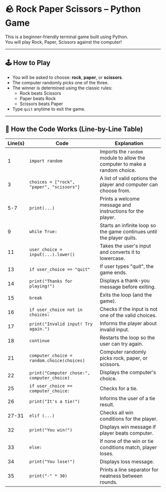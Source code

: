 # 🪨 Rock Paper Scissors – Python Game

This is a beginner-friendly terminal game built using Python.  
You will play Rock, Paper, Scissors against the computer!

---

## 🕹️ How to Play

- You will be asked to choose: **rock**, **paper**, or **scissors**.
- The computer randomly picks one of the three.
- The winner is determined using the classic rules:
  - Rock beats Scissors
  - Paper beats Rock
  - Scissors beats Paper
- Type `quit` anytime to exit the game.

---




## 🧠 How the Code Works (Line-by-Line Table)

| Line(s) | Code | Explanation |
|--------|------|-------------|
| 1 | `import random` | Imports the `random` module to allow the computer to make a random choice. |
| 3 | `choices = ["rock", "paper", "scissors"]` | A list of valid options the player and computer can choose from. |
| 5-7 | `print(...)` | Prints a welcome message and instructions for the player. |
| 9 | `while True:` | Starts an infinite loop so the game continues until the player quits. |
| 11 | `user_choice = input(...).lower()` | Takes the user's input and converts it to lowercase. |
| 13 | `if user_choice == "quit"` | If user types "quit", the game ends. |
| 14 | `print("Thanks for playing!")` | Displays a thank-you message before exiting. |
| 15 | `break` | Exits the loop (and the game). |
| 16 | `if user_choice not in choices:` | Checks if the input is not one of the valid choices. |
| 17 | `print("Invalid input! Try again.")` | Informs the player about invalid input. |
| 18 | `continue` | Restarts the loop so the user can try again. |
| 21 | `computer_choice = random.choice(choices)` | Computer randomly picks rock, paper, or scissors. |
| 22 | `print("Computer chose:", computer_choice)` | Displays the computer's choice. |
| 25 | `if user_choice == computer_choice:` | Checks for a tie. |
| 26 | `print("It's a tie!")` | Informs the user of a tie result. |
| 27-31 | `elif (...)` | Checks all win conditions for the player. |
| 32 | `print("You win!")` | Displays win message if player beats computer. |
| 33 | `else:` | If none of the win or tie conditions match, player loses. |
| 34 | `print("You lose!")` | Displays loss message. |
| 35 | `print("-" * 30)` | Prints a line separator for neatness between rounds. |
